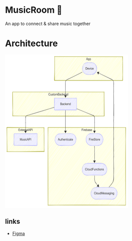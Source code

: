 # MusicRoom 🎵
An app to connect &amp; share music together

# Architecture
<img src="docs/diagram.png" style="width:400px;height:500px">

## links
* [Figma](https://www.figma.com/design/7xkZZHUE3ruRwmRAeZE3zU/MusicRoom?node-id=22-2148&t=nXP1pj1TeoS3Y6LY-1)
